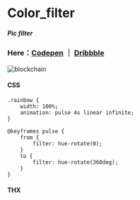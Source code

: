 # Color_filter

##### Pic filter

### Here：[Codepen](https://codepen.io/owlling/pen/gOOqwZp) ｜ [Dribbble](https://cdn.dribbble.com/users/1048647/screenshots/8345286/media/b6a39a0351b80edecda2415704985ded.png)

![blockchain](https://cdn.dribbble.com/users/1048647/screenshots/8345286/media/b6a39a0351b80edecda2415704985ded.png "Pic")

#### CSS

```
.rainbow {
    width: 100%;
    animation: pulse 4s linear infinite;
}

@keyframes pulse {
    from {
        filter: hue-rotate(0);
    }
    to {
        filter: hue-rotate(360deg);
    }
}
```

#### THX
